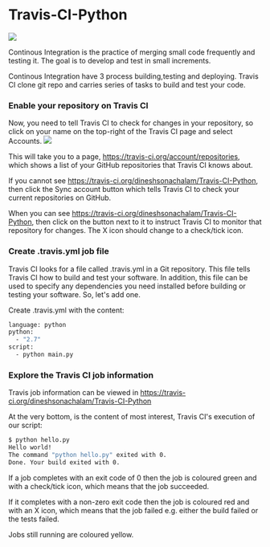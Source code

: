 # Travis-CI-Python

![](https://api.travis-ci.org/dineshsonachalam/Travis-CI-Python.svg?branch=master)

Continous Integration is the practice of merging small code frequently and testing it.
The goal is to develop and test in small increments.

Continous Integration have 3 process building,testing and deploying.
Travis CI clone git repo and carries series of tasks to build and test your code. 

### Enable your repository on Travis CI
Now, you need to tell Travis CI to check for changes in your repository, so click on your name on the top-right of the Travis CI page and select Accounts.
![](https://i.imgur.com/eR8DNa3.png)

This will take you to a page, https://travis-ci.org/account/repositories, which shows a list of your GitHub repositories that Travis CI knows about.

If you cannot see https://travis-ci.org/dineshsonachalam/Travis-CI-Python, then click the Sync account button which tells Travis CI to check your current repositories on GitHub.

When you can see https://travis-ci.org/dineshsonachalam/Travis-CI-Python, then click on the button next to it to instruct Travis CI to monitor that repository for changes. The X icon should change to a check/tick icon.




### Create .travis.yml job file
Travis CI looks for a file called .travis.yml in a Git repository. This file tells Travis CI how to build and test your software. In addition, this file can be used to specify any dependencies you need installed before building or testing your software. So, let's add one.

Create .travis.yml with the content:

```sh
language: python
python:
  - "2.7"
script: 
  - python main.py
```
### Explore the Travis CI job information
Travis job information can be viewed in https://travis-ci.org/dineshsonachalam/Travis-CI-Python

At the very bottom, is the content of most interest, Travis CI's execution of our script:
```sh
$ python hello.py
Hello world!
The command "python hello.py" exited with 0.
Done. Your build exited with 0.
```

If a job completes with an exit code of 0 then the job is coloured green and with a check/tick icon, which means that the job succeeded.

If it completes with a non-zero exit code then the job is coloured red and with an X icon, which means that the job failed e.g. either the build failed or the tests failed.

Jobs still running are coloured yellow.

